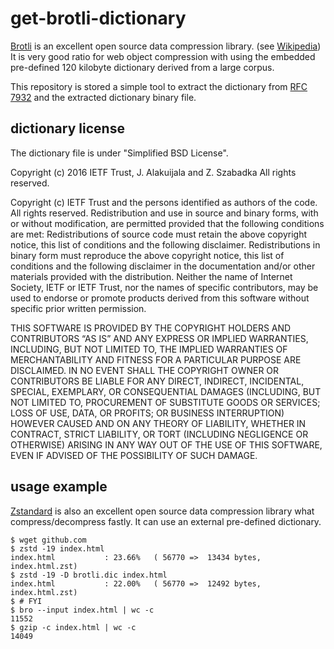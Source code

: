 # get-brotli-dictionary
[Brotli](https://github.com/google/brotli) is an excellent open source data compression library. (see [Wikipedia](https://en.wikipedia.org/wiki/Brotli))
It is very good ratio for web object compression with using the embedded pre-defined 120 kilobyte dictionary derived from a large corpus.

This repository is stored a simple tool to extract the dictionary from [RFC 7932](https://tools.ietf.org/html/rfc7932) and the extracted dictionary binary file.

## dictionary license
The dictionary file is under "Simplified BSD License".

Copyright (c) 2016 IETF Trust, J. Alakuijala and Z. Szabadka All rights reserved.

Copyright (c) <insert year> IETF Trust and the persons identified as authors of the code. All rights reserved.
Redistribution and use in source and binary forms, with or without modification, are permitted provided that the following conditions are met:
Redistributions of source code must retain the above copyright notice, this list of conditions and the following disclaimer.
Redistributions in binary form must reproduce the above copyright notice, this list of conditions and the following disclaimer in the documentation and/or other materials provided with the distribution.
Neither the name of Internet Society, IETF or IETF Trust, nor the names of specific contributors, may be used to endorse or promote products derived from this software without specific prior written permission.

THIS SOFTWARE IS PROVIDED BY THE COPYRIGHT HOLDERS AND CONTRIBUTORS “AS IS” AND ANY EXPRESS OR IMPLIED WARRANTIES, INCLUDING, BUT NOT LIMITED TO, THE IMPLIED WARRANTIES OF MERCHANTABILITY AND FITNESS FOR A PARTICULAR PURPOSE ARE DISCLAIMED. IN NO EVENT SHALL THE COPYRIGHT OWNER OR CONTRIBUTORS BE LIABLE FOR ANY DIRECT, INDIRECT, INCIDENTAL, SPECIAL, EXEMPLARY, OR CONSEQUENTIAL DAMAGES (INCLUDING, BUT NOT LIMITED TO, PROCUREMENT OF SUBSTITUTE GOODS OR SERVICES; LOSS OF USE, DATA, OR PROFITS; OR BUSINESS INTERRUPTION) HOWEVER CAUSED AND ON ANY THEORY OF LIABILITY, WHETHER IN CONTRACT, STRICT LIABILITY, OR TORT (INCLUDING NEGLIGENCE OR OTHERWISE) ARISING IN ANY WAY OUT OF THE USE OF THIS SOFTWARE, EVEN IF ADVISED OF THE POSSIBILITY OF SUCH DAMAGE.


## usage example
[Zstandard](https://github.com/facebook/zstd) is also an excellent open source data compression library what compress/decompress fastly.
It can use an external pre-defined dictionary.

```
$ wget github.com
$ zstd -19 index.html
index.html           : 23.66%   ( 56770 =>  13434 bytes, index.html.zst)
$ zstd -19 -D brotli.dic index.html
index.html           : 22.00%   ( 56770 =>  12492 bytes, index.html.zst) 
$ # FYI
$ bro --input index.html | wc -c
11552
$ gzip -c index.html | wc -c
14049
```

